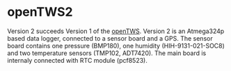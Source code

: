 # openTWS2
Version 2 succeeds Version 1 of the [openTWS][]. Version 2 is an Atmega324p based data logger, connected to a sensor board and a GPS. The sensor board contains one pressure (BMP180), one humidity (HIH-9131-021-SOC8) and two temperature sensors (TMP102, ADT7420). The main board is internaly connected with RTC module (pcf8523).

[openTWS]: https://github.com/sajinh/openTWS "GitHub"
